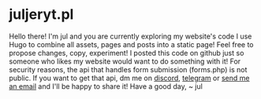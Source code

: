 # juljeryt.pl
Hello there!
I'm jul and you are currently exploring my website's code
I use Hugo to combine all assets, pages and posts into a static page!
Feel free to propose changes, copy, experiment!
I posted this code on github just so someone who likes my website would want to do something with it!
For security reasons, the api that handles form submission (forms.php) is not public.
If you want to get that api, dm me on [discord](https://discord.com/users/1022204702223499364), [telegram](https://t.me/juljeryt) or [send me an email](kontakt@juljeryt.pl) and I'll be happy to share it!
Have a good day,
~ jul